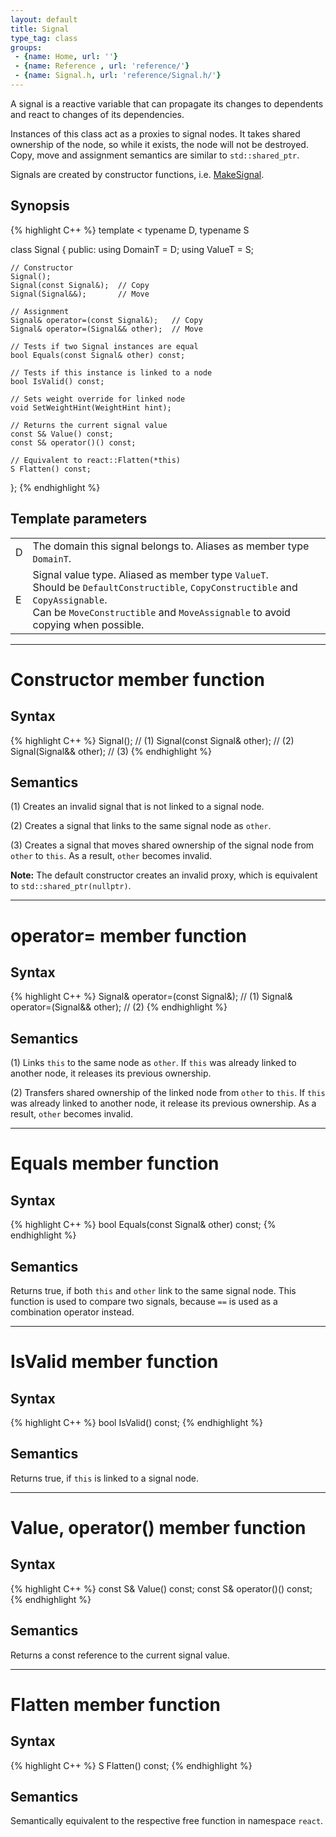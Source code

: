 ```yaml
---
layout: default
title: Signal
type_tag: class
groups: 
 - {name: Home, url: ''}
 - {name: Reference , url: 'reference/'}
 - {name: Signal.h, url: 'reference/Signal.h/'}
---
```

A signal is a reactive variable that can propagate its changes to dependents and react to changes of its dependencies.

Instances of this class act as a proxies to  signal nodes.
It takes shared ownership of the node, so while it exists, the node will not be destroyed.
Copy, move and assignment semantics are similar to `std::shared_ptr`.

Signals are created by constructor functions, i.e. [MakeSignal](MakeSignal.html).

## Synopsis
{% highlight C++ %}
template
<
    typename D,
    typename S
>
class Signal
{
public:
    using DomainT = D;
    using ValueT = S;

    // Constructor
    Signal();
    Signal(const Signal&);  // Copy
    Signal(Signal&&);       // Move

    // Assignment
    Signal& operator=(const Signal&);   // Copy
    Signal& operator=(Signal&& other);  // Move

    // Tests if two Signal instances are equal
    bool Equals(const Signal& other) const;

    // Tests if this instance is linked to a node
    bool IsValid() const;

    // Sets weight override for linked node
    void SetWeightHint(WeightHint hint);

    // Returns the current signal value
    const S& Value() const;
    const S& operator()() const;

    // Equivalent to react::Flatten(*this)
    S Flatten() const;
};
{% endhighlight %}

## Template parameters
<table class="wide_table">
    <tr>
        <td class="descriptor_cell">D</td>
        <td>The domain this signal belongs to. Aliases as member type <code>DomainT</code>.</td>
    </tr>
    <tr>
        <td class="descriptor_cell">E</td>
        <td>
            Signal value type. Aliased as member type <code>ValueT</code>.<br/>
            Should be <code>DefaultConstructible</code>, <code>CopyConstructible</code> and <code>CopyAssignable</code>.<br/>
            Can be <code>MoveConstructible</code> and <code>MoveAssignable</code> to avoid copying when possible.
        </td>
    </tr>
</table>

-----

<h1>Constructor <span class="type_tag">member function</span></h1>

## Syntax
{% highlight C++ %}
Signal();                    // (1)
Signal(const Signal& other); // (2)
Signal(Signal&& other);      // (3)
{% endhighlight %}

## Semantics
(1) Creates an invalid signal that is not linked to a signal node.

(2) Creates a signal that links to the same signal node as `other`.

(3) Creates a signal that moves shared ownership of the signal node from `other` to `this`.
As a result, `other` becomes invalid.

**Note:** The default constructor creates an invalid proxy, which is equivalent to `std::shared_ptr(nullptr)`.

-----

<h1>operator= <span class="type_tag">member function</span></h1>

## Syntax
{% highlight C++ %}
Signal& operator=(const Signal&);   // (1)
Signal& operator=(Signal&& other);  // (2)
{% endhighlight %}

## Semantics
(1) Links `this` to the same node as `other`. If `this` was already linked to another node, it releases its previous ownership.

(2) Transfers shared ownership of the linked node from `other` to `this`.
If `this` was already linked to another node, it release its previous ownership.
As a result, `other` becomes invalid.

-----

<h1>Equals <span class="type_tag">member function</span></h1>

## Syntax
{% highlight C++ %}
bool Equals(const Signal& other) const;
{% endhighlight %}

## Semantics
Returns true, if both `this` and `other` link to the same signal node.
This function is used to compare two signals, because `==` is used as a combination operator instead.

-----

<h1>IsValid <span class="type_tag">member function</span></h1>

## Syntax
{% highlight C++ %}
bool IsValid() const;
{% endhighlight %}

## Semantics
Returns true, if `this` is linked to a signal node.

-----

<h1>Value, operator() <span class="type_tag">member function</span></h1>

## Syntax
{% highlight C++ %}
const S& Value() const;
const S& operator()() const;
{% endhighlight %}

## Semantics
Returns a const reference to the current signal value.

-----

<h1>Flatten <span class="type_tag">member function</span></h1>

## Syntax
{% highlight C++ %}
S Flatten() const;
{% endhighlight %}

## Semantics
Semantically equivalent to the respective free function in namespace `react`.